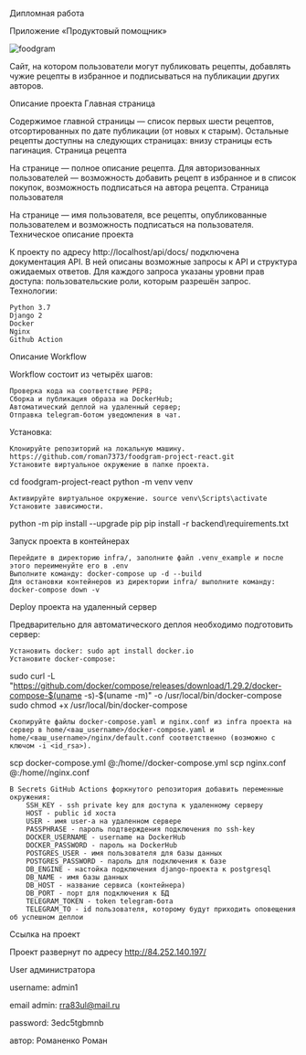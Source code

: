 Дипломная работа

Приложение «Продуктовый помощник»

![foodgram](https://github.com/roman7373/foodgram-project-react/workflows/foodgram_workflow/badge.svg)

Cайт, на котором пользователи могут публиковать рецепты, добавлять чужие рецепты в избранное и подписываться на публикации других авторов. 

Описание проекта
Главная страница

Содержимое главной страницы — список первых шести рецептов, отсортированных по дате публикации (от новых к старым). Остальные рецепты доступны на следующих страницах: внизу страницы есть пагинация.
Страница рецепта

На странице — полное описание рецепта. Для авторизованных пользователей — возможность добавить рецепт в избранное и в список покупок, возможность подписаться на автора рецепта.
Страница пользователя

На странице — имя пользователя, все рецепты, опубликованные пользователем и возможность подписаться на пользователя.
Техническое описание проекта

К проекту по адресу http://localhost/api/docs/ подключена документация API. В ней описаны возможные запросы к API и структура ожидаемых ответов. Для каждого запроса указаны уровни прав доступа: пользовательские роли, которым разрешён запрос.
Технологии:

    Python 3.7
    Django 2
    Docker
    Nginx
    Github Action

Описание Workflow

Workflow состоит из четырёх шагов:

    Проверка кода на соответствие PEP8;
    Сборка и публикация образа на DockerHub;
    Автоматический деплой на удаленный сервер;
    Отправка telegram-ботом уведомления в чат.

Установка:

    Клонируйте репозиторий на локальную машину. https://github.com/roman7373/foodgram-project-react.git
    Установите виртуальное окружение в папке проекта.

cd foodgram-project-react
python -m venv venv

    Активируйте виртуальное окружение. source venv\Scripts\activate
    Установите зависимости.

python -m pip install --upgrade pip
pip install -r backend\requirements.txt

Запуск проекта в контейнерах

    Перейдите в директорию infra/, заполните файл .venv_example и после этого переименуйте его в .env
    Выполните команду: docker-compose up -d --build
    Для остановки контейнеров из директории infra/ выполните команду: docker-compose down -v

Deploy проекта на удаленный сервер

Предварительно для автоматического деплоя необходимо подготовить сервер:

    Установить docker: sudo apt install docker.io
    Установите docker-compose:

sudo curl -L "https://github.com/docker/compose/releases/download/1.29.2/docker-compose-$(uname -s)-$(uname -m)" -o /usr/local/bin/docker-compose
sudo chmod +x /usr/local/bin/docker-compose

    Скопируйте файлы docker-compose.yaml и nginx.conf из infra проекта на сервер в home/<ваш_username>/docker-compose.yaml и home/<ваш_username>/nginx/default.conf соответственно (возможно с ключом -i <id_rsa>).

scp docker-compose.yml <username>@<host>:/home/<username>/docker-compose.yml
scp nginx.conf <username>@<host>:/home/<username>/nginx.conf

    В Secrets GitHub Actions форкнутого репозитория добавить переменные окружения:
        SSH_KEY - ssh private key для доступа к удаленному серверу
        HOST - public id хоста
        USER - имя user-а на удаленном сервере
        PASSPHRASE - пароль подтверждения подключения по ssh-key
        DOCKER_USERNAME - username на DockerHub
        DOCKER_PASSWORD - пароль на DockerHub
        POSTGRES_USER - имя пользователя для базы данных
        POSTGRES_PASSWORD - пароль для подключения к базе
        DB_ENGINE - настойка подключения django-проекта к postgresql
        DB_NAME - имя базы данных
        DB_HOST - название сервиса (контейнера)
        DB_PORT - порт для подключения к БД
        TELEGRAM_TOKEN - token telegram-бота
        TELEGRAM_TO - id пользователя, которому будут приходить оповещения об успешном деплои

Ссылка на проект

Проект развернут по адресу http://84.252.140.197/

User администратора

username: admin1

email admin: rra83ul@mail.ru

password: 3edc5tgbmnb


автор: Романенко Роман